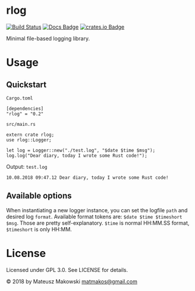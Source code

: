 # rlog

[![Build Status](https://travis-ci.org/makos/rlog.svg?branch=master)](https://travis-ci.org/makos/rlog) [![Docs Badge](https://docs.rs/rlog/badge.svg)](https://docs.rs/rlog/) [![crates.io Badge](https://img.shields.io/badge/crates.io-0.2-orange.svg)](https://crates.io/crates/rlog)

Minimal file-based logging library.

# Usage

## Quickstart

`Cargo.toml`
````
[dependencies]
"rlog" = "0.2"
````

`src/main.rs`
````
extern crate rlog;
use rlog::Logger;

let log = Logger::new("./test.log", "$date $time $msg");
log.log("Dear diary, today I wrote some Rust code!");
````

Output:
`test.log`
````
10.08.2018 09:47.12 Dear diary, today I wrote some Rust code!
````

## Available options

When instantiating a new logger instance, you can set the logfile `path` and desired log `format`.
Available format tokens are: `$date $time $timeshort $msg`. Those are pretty self-explanatory. 
`$time` is normal HH:MM.SS format, `$timeshort` is only HH:MM.

# License

Licensed under GPL 3.0. See LICENSE for details.

&copy; 2018 by Mateusz Makowski <matmakos@gmail.com>